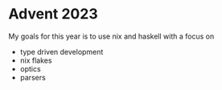 # Advent 2023

My goals for this year is to use nix and haskell with a focus on

* type driven development
* nix flakes
* optics
* parsers
